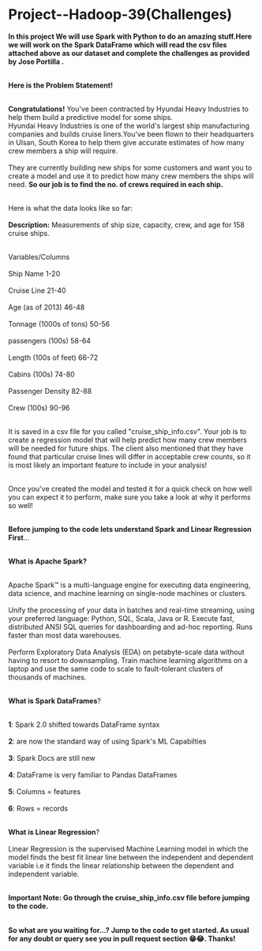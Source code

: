 # Project--Hadoop-39(Challenges)

<table>
  
**In this project We will use Spark with Python to do an amazing stuff.Here we will work on the Spark DataFrame which will read the csv files attached above as our dataset and complete the challenges as provided by Jose Portilla .** <br></br>

**Here is the Problem Statement!** <br></br>

**Congratulations!** You've been contracted by Hyundai Heavy Industries to help them build a predictive model for some ships.<br> Hyundai Heavy Industries is one of the world's largest ship manufacturing companies and builds cruise liners.You've been flown to their headquarters in Ulsan, South Korea to help them give accurate estimates of how many crew members a ship will require.<br></br>They are currently building new ships for some customers and want you to create a model and use it to predict how many crew members the ships will need. **So our job is to find the no. of crews required in each ship.** <br></br>

Here is what the data looks like so far:<br></br>
**Description:** Measurements of ship size, capacity, crew, and age for 158 cruise
ships.<br></br>


Variables/Columns<br></br>
Ship Name     1-20<br></br>
Cruise Line   21-40<br></br>
Age (as of 2013)   46-48<br></br>
Tonnage (1000s of tons)   50-56<br></br>
passengers (100s)   58-64<br></br>
Length (100s of feet)  66-72<br></br>
Cabins  (100s)   74-80<br></br>
Passenger Density   82-88<br></br>
Crew  (100s)   90-96<br></br>

It is saved in a csv file for you called "cruise_ship_info.csv". Your job is to create a regression model that will help predict how many crew members will be needed for future ships. The client also mentioned that they have found that particular cruise lines will differ in acceptable crew counts, so it is most likely an important feature to include in your analysis!<br></br>

Once you've created the model and tested it for a quick check on how well you can expect it to perform, make sure you take a look at why it performs so well!<br></br>

**Before jumping to the code lets understand Spark and Linear Regression First**...<br></br>

**What is Apache Spark?** <br></br>

Apache Spark™ is a multi-language engine for executing data engineering, data science, and machine learning on single-node machines or clusters.<br></br>
Unify the processing of your data in batches and real-time streaming, using your preferred language: Python, SQL, Scala, Java or R.
Execute fast, distributed ANSI SQL queries for dashboarding and ad-hoc reporting. Runs faster than most data warehouses.<br></br>
Perform Exploratory Data Analysis (EDA) on petabyte-scale data without having to resort to downsampling.
Train machine learning algorithms on a laptop and use the same code to scale to fault-tolerant clusters of thousands of machines.<br></br>

**What is Spark DataFrames**?<br></br>

**1**: Spark 2.0 shifted towards DataFrame syntax<br></br>
**2**: are now the standard way of using Spark's ML Capabilties<br></br>
**3**: Spark Docs are still new<br></br>
**4**: DataFrame is very familiar to Pandas DataFrames<br></br>
**5**: Columns = features<br></br>
**6**: Rows = records<br></br>

**What is Linear Regression**?<br></br>
 Linear Regression is the supervised Machine Learning model in which the model finds the best fit linear line between the independent and dependent variable i.e it finds the linear relationship between the dependent and independent variable.<br></br>


**Important Note: Go through the cruise_ship_info.csv file before jumping to the code.**


</table>

**So what are you waiting for...? Jump to the code to get started. As usual for any doubt or query see you in pull request section 😁😂. Thanks!**



